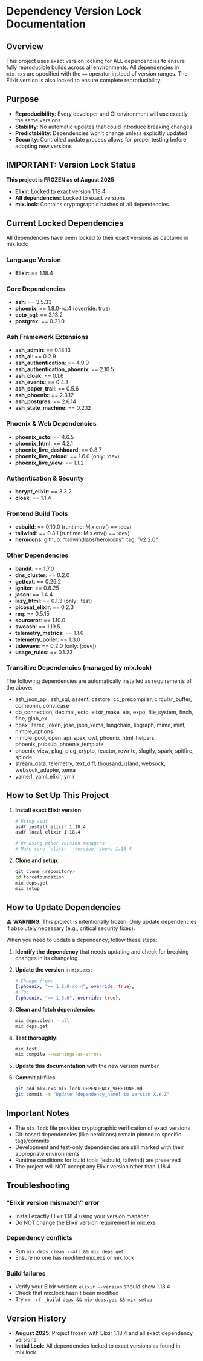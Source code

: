 # Dependency Version Lock Documentation

## Overview

This project uses exact version locking for ALL dependencies to ensure fully reproducible builds across all environments. All dependencies in `mix.exs` are specified with the `==` operator instead of version ranges. The Elixir version is also locked to ensure complete reproducibility.

## Purpose

- **Reproducibility**: Every developer and CI environment will use exactly the same versions
- **Stability**: No automatic updates that could introduce breaking changes
- **Predictability**: Dependencies won't change unless explicitly updated
- **Security**: Controlled update process allows for proper testing before adopting new versions

## IMPORTANT: Version Lock Status

**This project is FROZEN as of August 2025**
- **Elixir**: Locked to exact version 1.18.4
- **All dependencies**: Locked to exact versions
- **mix.lock**: Contains cryptographic hashes of all dependencies

## Current Locked Dependencies

All dependencies have been locked to their exact versions as captured in mix.lock:

### Language Version
- **Elixir**: == 1.18.4

### Core Dependencies
- **ash**: == 3.5.33
- **phoenix**: == 1.8.0-rc.4 (override: true)
- **ecto_sql**: == 3.13.2
- **postgrex**: == 0.21.0

### Ash Framework Extensions
- **ash_admin**: == 0.13.13
- **ash_ai**: == 0.2.9
- **ash_authentication**: == 4.9.9
- **ash_authentication_phoenix**: == 2.10.5
- **ash_cloak**: == 0.1.6
- **ash_events**: == 0.4.3
- **ash_paper_trail**: == 0.5.6
- **ash_phoenix**: == 2.3.12
- **ash_postgres**: == 2.6.14
- **ash_state_machine**: == 0.2.12

### Phoenix & Web Dependencies
- **phoenix_ecto**: == 4.6.5
- **phoenix_html**: == 4.2.1
- **phoenix_live_dashboard**: == 0.8.7
- **phoenix_live_reload**: == 1.6.0 (only: :dev)
- **phoenix_live_view**: == 1.1.2

### Authentication & Security
- **bcrypt_elixir**: == 3.3.2
- **cloak**: == 1.1.4

### Frontend Build Tools
- **esbuild**: == 0.10.0 (runtime: Mix.env() == :dev)
- **tailwind**: == 0.3.1 (runtime: Mix.env() == :dev)
- **heroicons**: github: "tailwindlabs/heroicons", tag: "v2.2.0"

### Other Dependencies
- **bandit**: == 1.7.0
- **dns_cluster**: == 0.2.0
- **gettext**: == 0.26.2
- **igniter**: == 0.6.25
- **jason**: == 1.4.4
- **lazy_html**: == 0.1.3 (only: :test)
- **picosat_elixir**: == 0.2.3
- **req**: == 0.5.15
- **sourceror**: == 1.10.0
- **swoosh**: == 1.19.5
- **telemetry_metrics**: == 1.1.0
- **telemetry_poller**: == 1.3.0
- **tidewave**: == 0.2.0 (only: [:dev])
- **usage_rules**: == 0.1.23

### Transitive Dependencies (managed by mix.lock)
The following dependencies are automatically installed as requirements of the above:
- ash_json_api, ash_sql, assent, castore, cc_precompiler, circular_buffer, comeonin, conv_case
- db_connection, decimal, ecto, elixir_make, ets, expo, file_system, finch, fine, glob_ex
- hpax, iterex, joken, jose, json_xema, langchain, libgraph, mime, mint, nimble_options
- nimble_pool, open_api_spex, owl, phoenix_html_helpers, phoenix_pubsub, phoenix_template
- phoenix_view, plug, plug_crypto, reactor, rewrite, slugify, spark, spitfire, splode
- stream_data, telemetry, text_diff, thousand_island, websock, websock_adapter, xema
- yamerl, yaml_elixir, ymlr

## How to Set Up This Project

1. **Install exact Elixir version**:
   ```bash
   # Using asdf
   asdf install elixir 1.18.4
   asdf local elixir 1.18.4
   
   # Or using other version managers
   # Make sure `elixir --version` shows 1.18.4
   ```

2. **Clone and setup**:
   ```bash
   git clone <repository>
   cd forcefoundation
   mix deps.get
   mix setup
   ```

## How to Update Dependencies

⚠️ **WARNING**: This project is intentionally frozen. Only update dependencies if absolutely necessary (e.g., critical security fixes).

When you need to update a dependency, follow these steps:

1. **Identify the dependency** that needs updating and check for breaking changes in its changelog

2. **Update the version** in `mix.exs`:
   ```elixir
   # Change from:
   {:phoenix, "== 1.8.0-rc.4", override: true},
   # To:
   {:phoenix, "== 1.8.0", override: true},
   ```

3. **Clean and fetch dependencies**:
   ```bash
   mix deps.clean --all
   mix deps.get
   ```

4. **Test thoroughly**:
   ```bash
   mix test
   mix compile --warnings-as-errors
   ```

5. **Update this documentation** with the new version number

6. **Commit all files**:
   ```bash
   git add mix.exs mix.lock DEPENDENCY_VERSIONS.md
   git commit -m "Update [dependency_name] to version X.Y.Z"
   ```

## Important Notes

- The `mix.lock` file provides cryptographic verification of exact versions
- Git-based dependencies (like heroicons) remain pinned to specific tags/commits
- Development and test-only dependencies are still marked with their appropriate environments
- Runtime conditions for build tools (esbuild, tailwind) are preserved
- The project will NOT accept any Elixir version other than 1.18.4

## Troubleshooting

### "Elixir version mismatch" error
- Install exactly Elixir 1.18.4 using your version manager
- Do NOT change the Elixir version requirement in mix.exs

### Dependency conflicts
- Run `mix deps.clean --all && mix deps.get`
- Ensure no one has modified mix.exs or mix.lock

### Build failures
- Verify your Elixir version: `elixir --version` should show 1.18.4
- Check that mix.lock hasn't been modified
- Try `rm -rf _build deps && mix deps.get && mix setup`

## Version History

- **August 2025**: Project frozen with Elixir 1.18.4 and all exact dependency versions
- **Initial Lock**: All dependencies locked to exact versions as found in mix.lock